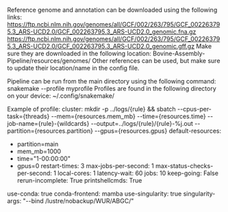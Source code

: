Reference genome and annotation can be downloaded using the following links:
https://ftp.ncbi.nlm.nih.gov/genomes/all/GCF/002/263/795/GCF_002263795.3_ARS-UCD2.0/GCF_002263795.3_ARS-UCD2.0_genomic.fna.gz
https://ftp.ncbi.nlm.nih.gov/genomes/all/GCF/002/263/795/GCF_002263795.3_ARS-UCD2.0/GCF_002263795.3_ARS-UCD2.0_genomic.gff.gz
Make sure they are downloaded in the following location:
Bovine-Assembly-Pipeline/resources/genomes/
Other references can be used, but make sure to update their location/name in the config file.

Pipeline can be run from the main directory using the following command:
snakemake --profile myprofile
Profiles are found in the following directory on your device:
~/.config/snakemake/

Example of profile:
cluster:
  mkdir -p ../logs/{rule} &&
  sbatch
    --cpus-per-task={threads}
    --mem={resources.mem_mb}
    --time={resources.time}
    --job-name={rule}-{wildcards}
    --output=../logs/{rule}/{rule}-%j.out
    --partition={resources.partition}
    --gpus={resources.gpus}
default-resources:
  - partition=main
  - mem_mb=1000
  - time="1-00:00:00"
  - gpus=0
restart-times: 3
max-jobs-per-second: 1
max-status-checks-per-second: 1
local-cores: 1
latency-wait: 60
jobs: 10
keep-going: False
rerun-incomplete: True
printshellcmds: True

use-conda: true
conda-frontend: mamba
use-singularity: true
singularity-args: "--bind /lustre/nobackup/WUR/ABGC/"
